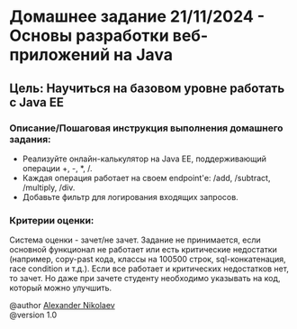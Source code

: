 # Домашнее задание 21/11/2024 - Основы разработки веб-приложений на Java
## Цель: Научиться на базовом уровне работать с Java EE
### Описание/Пошаговая инструкция выполнения домашнего задания:
* Реализуйте онлайн-калькулятор на Java EE, поддерживающий операции +, -, *, /. 
* Каждая операция работает на своем endpoint'е: /add, /subtract, /multiply, /div. 
* Добавьте фильтр для логирования входящих запросов.

### Критерии оценки:
Система оценки - зачет/не зачет.
Задание не принимается, если основной функционал не работает или есть критические недостатки 
(например, copy-past кода, классы на 100500 строк, sql-конкатенация, race condition и т.д.).
Если все работает и критических недостатков нет, то зачет. 
Но даже при зачете студенту необходимо указывать на код, который можно улучшить.

@author [Alexander Nikolaev](https://github.com/AlexNika)\
@version 1.0
